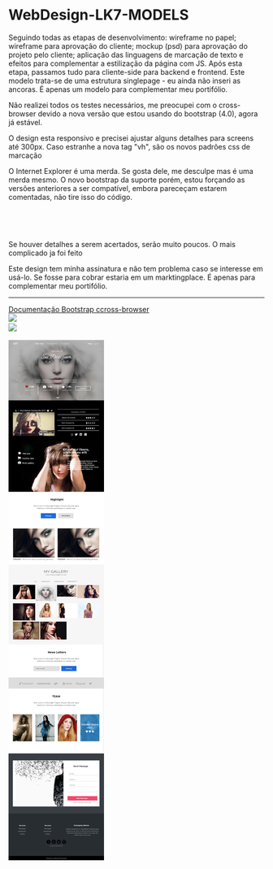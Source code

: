 # WebDesign-LK7-MODELS

<p>Seguindo todas as etapas de desenvolvimento: wireframe no papel; wireframe para aprovação do cliente; mockup (psd) para aprovação do projeto pelo cliente; aplicação das linguagens de marcação de texto e efeitos para complementar a estilização da página com JS. Após esta etapa, passamos tudo para cliente-side para backend e frontend. Este modelo trata-se de uma estrutura singlepage - eu ainda não inseri as ancoras. É apenas um modelo para complementar meu portifólio.</p>

<p>Não realizei todos os testes necessários, me preocupei com o cross-browser devido a nova versão que estou usando do bootstrap (4.0), agora já estável.</p>

<p>O design esta responsivo e precisei ajustar alguns detalhes para screens até 300px. Caso estranhe a nova tag "vh", são os novos padrões css de marcação</p>

<p>O Internet Explorer é uma merda. Se gosta dele, me desculpe mas é uma merda mesmo. O novo bootstrap da suporte porém, estou forçando as versões anteriores a ser compatível, embora pareceçam estarem comentadas, não tire isso do código.</p>
<pre>
  <!--[if lt IE 9]><script src="js/ie8-responsive-file-warning.js"></script>
  <![endif]-->
  <!--[if lt IE 9]>
  <script src="https://oss.maxcdn.com/libs/html5shiv/3.7.0/html5shiv.js"></script>
  <script src="https://oss.maxcdn.com/libs/respond.js/1.3.0/respond.min.js"></script>
  <![endif]-->
  <!--[if lt IE 7]>
  <script src="http://ie7-js.googlecode.com/svn/version/2.1(beta4)/IE7.js"></script>
  <![endif]-->
</pre>

<p>Se houver detalhes a serem acertados, serão muito poucos. O mais complicado ja foi feito</p>

<p>Este design tem minha assinatura e não tem problema caso se interesse em usá-lo. Se fosse para cobrar estaria em um marktingplace. É apenas para complementar meu portifólio.</p>

<hr>

<a href="https://getbootstrap.com/docs/4.0/getting-started/browsers-devices/">Documentação Bootstrap ccross-browser</a>
<br>
<img src="https://s14.postimg.org/3oohuqd0x/image.png" widht="900" heigth="100"><br>
<img src="https://s14.postimg.org/epjmzd7q9/image.png" widht="900" heigth="200"><br>

<img src="https://raw.githubusercontent.com/EuFreela/WebDesign-LK7-MODELS/master/artwork/LK7-Models.jpg" widht="900" heigth="200"><br>
